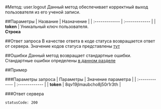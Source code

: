 #Метод: user.logout <a name="user.logout"/>
Данный метод обеспечивает корректный выход пользователя из его ученой записи.

##Параметры
| Название     | Назначение     |
| :------------- | :------------- |
| **token**      | Уникальный ключ пользователя.  <br>**Строка**

##Ответ запроса
В качестве ответа в коде статуса возвращается ответ от сервера.
Значение кодов статуса представлены [тут](#statusCode)


##Ошибки
Данный метод возвращает стандартные ошибки.  
Стандартные ошибки определены [в данном разделе](#errors)

##Пример

###Параметры запроса
| Параметры | Значение параметра     |
| :------------- | :------------- |
| **token**       | 8qv19jlmaubcho8j50r1r3th       |

###Ответ сервера

```
statusCode: 200
```

